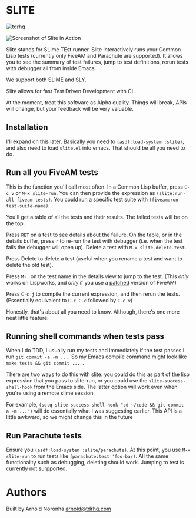 # SLITE

[![tdrhq](https://circleci.com/gh/tdrhq/slite.svg?style=shield)](https://app.circleci.com/pipelines/github/tdrhq/slite?branch=main)

![Screenshot of Slite in Action](https://tdrhq.com/slite-screenshot.png)

Slite stands for SLIme TEst runner. Slite interactively runs your
Common Lisp tests (currently only FiveAM and Parachute are
supported). It allows you to see the summary of test failures, jump to
test definitions, rerun tests with debugger all from inside Emacs.

We support both SLIME and SLY.

Slite allows for fast Test Driven Development with CL.

At the moment, treat this software as Alpha quality. Things will
break, APIs will change, but your feedback will be very valuable.

## Installation

I'll expand on this later. Basically you need to `(asdf:load-system
:slite)`, and also need to load `slite.el` into emacs. That should be
all you need to do.

## Run all you FiveAM tests

This is the function you'll call most often. In a Common Lisp buffer,
press `C-c v` or `M-x slite-run`. You can then provide the expression
as `(slite:run-all-fiveam-tests)`. You could run a specific test suite
with `(fiveam:run test-suite-name)`.

You'll get a table of all the tests and their results. The failed
tests will be on the top.

Press `RET` on a test to see details about the failure. On the table,
or in the details buffer, press `r` to re-run the test with debugger
(i.e. when the test fails the debugger will open up). Delete a test
with `M-x slite-delete-test`.

Press Delete to delete a test (useful when you rename a test and want
to delete the old test).

Press `M-.` on the test name in the details view to jump to the
test. (This *only* works on Lispworks, and *only* if you use a
[patched](https://github.com/tdrhq/fiveam) version of FiveAM)

Press `C-c j` to compile the current expression, and then rerun the
tests. (Essentially equivalent to `C-c C-c` followed by `C-c v`)

Honestly, that's about all you need to know. Although, there's one
more neat little feature:

## Running shell commands when tests pass

When I do TDD, I usually run my tests and immediately if the test
passes I run `git commit -a -m ...`. So my Emacs compile command might
look like `make tests && git commit ... `.

There are two ways to do this with slite: you could do this as part of
the lisp expression that you pass to slite-run, or you could use the
`slite-success-shell-hook` from the Emacs side. The latter option will
work even when you're using a remote slime session.

For example, `(setq slite-success-shell-hook "cd ~/code && git commit
-a -m ...")` will do essentially what I was suggesting earlier. This
API is a little awkward, so we might change this in the future

## Run Parachute tests

Ensure you `(asdf:load-system :slite/parachute)`. At this point, you
use `M-x slite-run` to run tests like `(parachute:test 'foo-bar)`. All
the same functionality such as debugging, deleting should
work. Jumping to test is currently not surpported.


# Authors

Built by Arnold Noronha <arnold@tdrhq.com>
